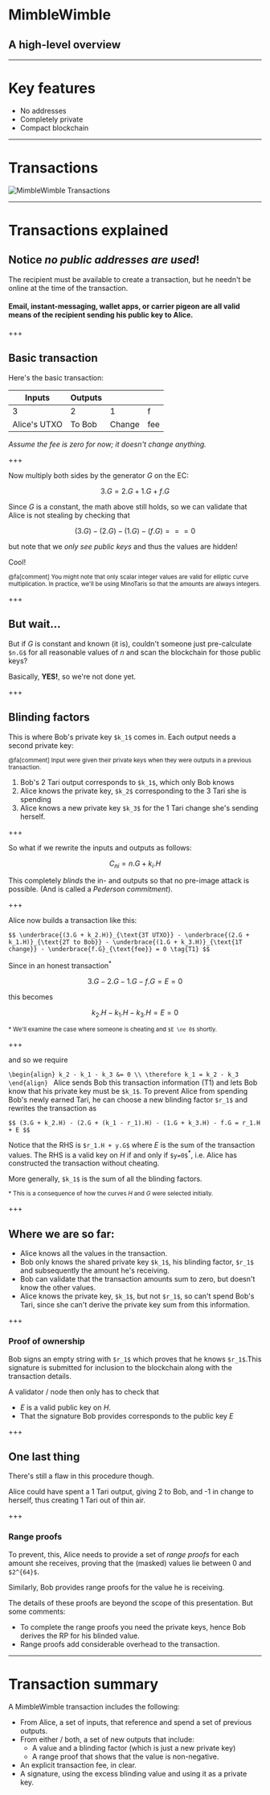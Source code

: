 # MimbleWimble
## A high-level overview

---
# Key features

* No addresses
* Completely private
* Compact blockchain

---

# Transactions

![MimbleWimble Transactions](https://github.com/tari-labs/tari-university/raw/master/mimblewimble-1/mw_txs.png)

---

# Transactions explained

## Notice _no public addresses are used_!

The recipient must be available to create a transaction, but he needn't be online at the time of the transaction.

#### Email, instant-messaging, wallet apps, or carrier pigeon are all valid means of the recipient sending his public key to Alice.

+++

## Basic transaction

Here's the basic transaction:

| Inputs | Outputs |||
|--------|---------|--|--|
| 3      | 2 | 1 | f |
| Alice's UTXO | To Bob | Change | fee |

_Assume the fee is zero for now; it doesn't change anything._

+++

Now multiply both sides by the generator _G_ on the EC:

$$ 3.G = 2.G + 1.G + f.G $$

Since _G_ is a constant, the math above still holds, so we can validate that Alice is not
stealing by checking that

$$(3.G) - (2.G) - (1.G) - (f.G) === 0$$

but note that we _only see public keys_ and thus the values are hidden!

Cool!

<small>@fa[comment] You might note that only scalar integer values are valid for
elliptic curve multiplication. In practice, we'll be using MinoTaris so that the
amounts are always integers.</small>

+++

## But wait...

But if _G_ is constant and known (it is), couldn't someone just pre-calculate `$n.G$`
for all reasonable values of _n_ and scan the blockchain for those public keys?

Basically, **YES!**, so we're not done yet.

+++

## Blinding factors

This is where Bob's private key `$k_1$` comes in. Each output needs a second private key:

<small>@fa[comment] Input were given their private keys when they were outputs in a previous transaction.</small>

1. Bob's 2 Tari output corresponds to `$k_1$`, which only Bob knows
1. Alice knows the private key, `$k_2$` corresponding to the 3 Tari she is spending
1. Alice knows a new private key `$k_3$` for the 1 Tari change she's sending herself.

+++

So what if we rewrite the inputs and outputs as follows:

$$ C_{ni} = n.G + k_i.H $$

This completely _blinds_ the in- and outputs so that no pre-image attack is possible.
(And is called a _Pederson commitment_).

+++

Alice now builds a transaction like this:

`$$
  \underbrace{(3.G + k_2.H)}_{\text{3T UTXO}} - \underbrace{(2.G + k_1.H)}_{\text{2T to Bob}} - \underbrace{(1.G + k_3.H)}_{\text{1T change}} - \underbrace{f.G}_{\text{fee}} = 0 \tag{T1}
$$`

Since in an honest transaction<sup>\*</sup>

$$3.G - 2.G - 1.G - f.G = E = 0$$

this becomes

$$ k_2.H - k_1.H - k_3.H = E = 0 $$

<small>\* We'll examine the case where someone is cheating and `$E \ne 0$` shortly.</small>

+++

and so we require

`\begin{align}
  k_2 - k_1 - k_3 &= 0 \\
  \therefore k_1 = k_2 - k_3
\end{align}
`
Alice sends Bob this transaction information (T1) and lets Bob know that his private
key must be `$k_1$`. To prevent Alice from spending Bob's newly earned Tari, he
can choose a new blinding factor `$r_1$` and rewrites the transaction as

`$$
     (3.G + k_2.H) - (2.G + (k_1 - r_1).H) - (1.G + k_3.H) - f.G
     = r_1.H + E
$$`

Notice that the RHS is `$r_1.H + y.G$` where _E_ is the sum of the transaction values.
The RHS is a valid key on _H_ if and only if `$y=0$`<sup>\*</sup>, i.e. Alice has constructed
the transaction without cheating.

More generally, `$k_1$` is the sum of all the blinding factors.

<small>\* This is a consequence of how the curves _H_ and _G_ were selected initially.</small>

+++

## Where we are so far:

* Alice knows all the values in the transaction.
* Bob only knows the shared private key `$k_1$`, his blinding factor, `$r_1$` and subsequently the amount he's receiving.
* Bob can validate that the transaction amounts sum to zero, but doesn't know the other values.
* Alice knows the private key, `$k_1$`, but not `$r_1$`, so can't spend Bob's Tari, since she can't derive the
  private key sum from this information.

+++

### Proof of ownership

Bob signs an empty string with `$r_1$` which proves that he knows `$r_1$`.This
signature is submitted for inclusion to the blockchain along with the transaction details.

A validator / node then only has to check that

* _E_ is a valid public key on _H_.
* That the signature Bob provides corresponds to the public key _E_

+++

## One last thing

There's still a flaw in this procedure though.

Alice could have spent a 1 Tari output, giving 2 to Bob, and -1 in change to herself,
thus creating 1 Tari out of thin air.

+++

### Range proofs

To prevent, this, Alice needs to provide a set of _range proofs_ for each amount
she receives, proving that the (masked) values lie between 0 and `$2^{64}$`.

Similarly, Bob provides range proofs for the value he is receiving.

The details of these proofs are beyond the scope of this presentation. But some comments:

* To complete the range proofs you need the private keys, hence Bob derives the RP for his blinded value.
* Range proofs add considerable overhead to the transaction.

---

# Transaction summary
A MimbleWimble transaction includes the following:

* From Alice, a set of inputs, that reference and spend a set of previous outputs.
* From either / both, a set of new outputs that include:
  * A value and a blinding factor (which is just a new private key)
  * A range proof that shows that the value is non-negative.
* An explicit transaction fee, in clear.
* A signature, using the excess blinding value and using it as a private key.
